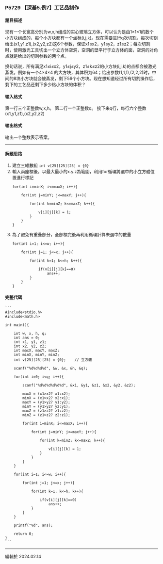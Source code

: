 ### P5729 【深基5.例7】工艺品制作

#### 題目描述

现有一个长宽高分别为w,x,h组成的实心玻璃立方体，可以认为是由1×1×1的数个小方块组成的，每个小方块都有一个坐标(i,j,k)。现在需要进行q次切割。每次切割给出(x1,y1,z1),(x2,y2,z2)这6个参数，保证x1≤x2，y1≤y2，z1≤z2；每次切割时，使用激光工具切出一个立方体空洞，空洞的壁平行于立方体的面，空洞的对角点就是给出的切割参数的两个点。

换句话说，所有满足x1≤i≤x2，y1≤j≤y2，z1≤k≤z2的小方块(i,j,k)的点都会被激光蒸发。例如有一个4×4×4 的大方块，其体积为64；给出参数(1,1,1),(2,2,2)时，中间的8块小方块就会被蒸发，剩下56个小方块。现在想知道经过所有切割操作后，剩下的工艺品还剩下多少格小方块的体积？

#### 输入格式
第一行三个正整数w,x,h。
第二行一个正整数q。
接下来q行，每行六个整数(x1,y1,z1),(x2,y2,z2)

#### 输出格式
输出一个整数表示答案。

---

#### 解題思路
1. 建立三維數組 ` int v[25][25][25] = {0} `
2. 輸入兩座標後，以最大最小的x.y.z為範圍，利用for循環將選中的小立方體位置進行標記
    ```
    for(int i=minX; i<=maxX; i++){

        for(int j=minY; j<=maxY; j++){

            for(int k=minZ; k<=maxZ; k++){

                v[i][j][k] = 1;
            }
        }
    }
    ```
3. 為了避免有重疊部分，全部標完後再利用循環計算未選中的數量
    ```
    for(int i=1; i<=w; i++){

        for(int j=1; j<=x; j++){

            for(int k=1; k<=h; k++){

                if(v[i][j][k]==0)
                    ans++;
            }
        }
    }
    ```

#### 完整代碼
    ```
    #include<stdio.h>
    #include<math.h>

    int main(){

        int w, x, h, q;
        int ans = 0;
        int x1, y1, z1;
        int x2, y2, z2;
        int maxX, maxY, maxZ;
        int minX, minY, minZ;
        int v[25][25][25] = {0};    // 立方體

        scanf("%d%d%d%d", &w, &x, &h, &q);

        for(int i=0; i<q; i++){
            
            scanf("%d%d%d%d%d%d", &x1, &y1, &z1, &x2, &y2, &z2);

            maxX = (x1>x2? x1:x2); 
            minX = (x1>x2? x2:x1); 
            maxY = (y1>y2? y1:y2);
            minY = (y1>y2? y2:y1);
            maxZ = (z1>z2? z1:z2);
            minZ = (z1>z2? z2:z1);
        
            for(int i=minX; i<=maxX; i++){

                for(int j=minY; j<=maxY; j++){

                    for(int k=minZ; k<=maxZ; k++){

                        v[i][j][k] = 1;
                    }
                }
            }
        }

        for(int i=1; i<=w; i++){

            for(int j=1; j<=x; j++){

                for(int k=1; k<=h; k++){

                    if(v[i][j][k]==0)
                        ans++;
                }
            }
        }

        printf("%d", ans);

        return 0;
    }
    ```

---
編輯於 2024.02.14

